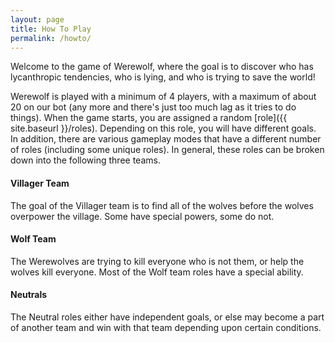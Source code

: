 ```yaml
---
layout: page
title: How To Play
permalink: /howto/
---
```


Welcome to the game of Werewolf, where the goal is to discover who has lycanthropic tendencies, who is lying, and who is trying to save the world!

Werewolf is played with a minimum of 4 players, with a maximum of about 20 on our bot (any more and there's just too much lag as it tries to do things).  When the game starts, you are assigned a random [role]({{ site.baseurl }}/roles). Depending on this role, you will have different goals. In addition, there are various gameplay modes that have a different number of roles (including some unique roles). In general, these roles can be broken down into the following three teams.

#### Villager Team

The goal of the Villager team is to find all of the wolves before the wolves overpower the village. Some have special powers, some do not.

#### Wolf Team

The Werewolves are trying to kill everyone who is not them, or help the wolves kill everyone. Most of the Wolf team roles have a special ability.

#### Neutrals

The Neutral roles either have independent goals, or else may become a part of another team and win with that team depending upon certain conditions.
